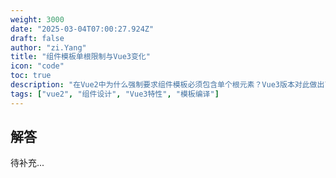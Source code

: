 ```yaml
---
weight: 3000
date: "2025-03-04T07:00:27.924Z"
draft: false
author: "zi.Yang"
title: "组件模板单根限制与Vue3变化"
icon: "code"
toc: true
description: "在Vue2中为什么强制要求组件模板必须包含单个根元素？Vue3版本对此做出了哪些改进？请从虚拟DOM更新机制角度解释这一限制的成因与演进。"
tags: ["vue2", "组件设计", "Vue3特性", "模板编译"]
---
```


## 解答

待补充...
